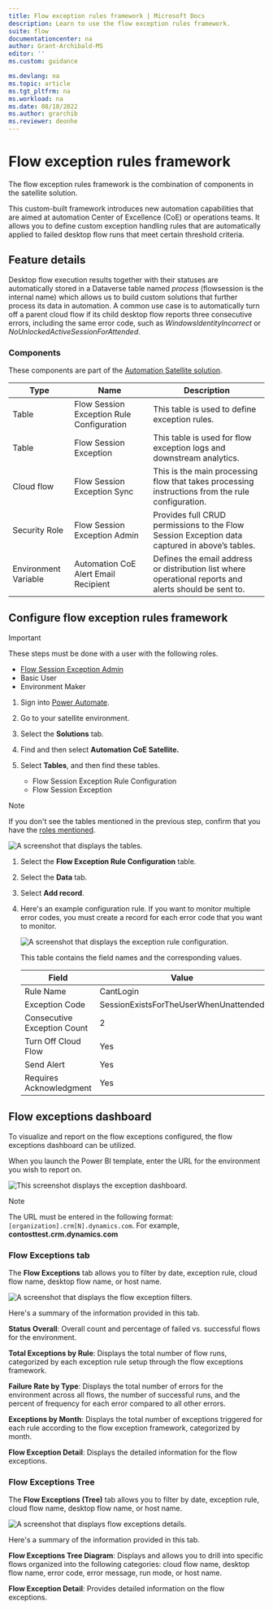 ```yaml
---
title: Flow exception rules framework | Microsoft Docs
description: Learn to use the flow exception rules framework.
suite: flow
documentationcenter: na
author: Grant-Archibald-MS
editor: ''
ms.custom: guidance

ms.devlang: na
ms.topic: article
ms.tgt_pltfrm: na
ms.workload: na
ms.date: 08/18/2022
ms.author: grarchib
ms.reviewer: deonhe
---
```


# Flow exception rules framework

The flow exception rules framework is the combination of components in the satellite solution.

This custom-built framework introduces new automation capabilities that are aimed at automation Center of Excellence (CoE) or operations teams. It allows you to define custom exception handling rules that are automatically applied to failed desktop flow runs that meet certain threshold criteria.

## Feature details

Desktop flow execution results together with their statuses are automatically stored in a Dataverse table named *process* (flowsession is the internal name) which allows us to build custom solutions that further process its data in automation. A common use case is to automatically turn off a parent cloud flow if its child desktop flow reports three consecutive errors, including the same error code, such as *WindowsIdentityIncorrect* or *NoUnlockedActiveSessionForAttended*.

### Components

These components are part of the [Automation Satellite solution](setup/satellite.md#set-up-satellites).

Type|Name|Description
----|----|-----
Table|Flow Session Exception Rule Configuration|This table is used to define exception rules.
Table|Flow Session Exception|This table is used for flow exception logs and downstream analytics.
Cloud flow|Flow Session Exception Sync|This is the main processing flow that takes processing instructions from the rule configuration.
Security Role| Flow Session Exception Admin|Provides full CRUD permissions to the Flow Session Exception data captured in above’s tables.
Environment Variable|Automation CoE Alert Email Recipient|Defines the email address or distribution list where operational reports and alerts should be sent to.

## Configure flow exception rules framework

>[!IMPORTANT]
>These steps must be done with a user with the following roles.

- [Flow Session Exception Admin](setup/security.md#flow-session-exception-admin)
- Basic User
- Environment Maker

1. Sign into [Power Automate](https://make.powerautomate.com).
1. Go to your satellite environment.
1. Select the **Solutions** tab.
1. Find and then select **Automation CoE Satellite.**
1. Select **Tables**, and then find these tables.

    - Flow Session Exception Rule Configuration
    - Flow Session Exception

>[!NOTE]
>If you don't see the tables mentioned in the previous step, confirm that you have the [roles mentioned](#flow-exception-rules-framework).

![A screenshot that displays the tables.](media/tables.png "A screenshot that displays the tables.")

1. Select the **Flow Exception Rule Configuration** table.
1. Select the **Data** tab.
1. Select **Add record**.

1. Here's an example configuration rule. If you want to monitor multiple error codes, you must create a record for each error code that you want to monitor.

   ![A screenshot that displays the exception rule configuration.](media/exception-rule.png "A screenshot that displays the exception rule configuration.")

    This table contains the field names and the corresponding values.

    | **Field**                   | **Value**                             |
    |-----------------------------|---------------------------------------|
    | Rule Name                   | CantLogin                             |
    | Exception Code              | SessionExistsForTheUserWhenUnattended |
    | Consecutive Exception Count | 2                                     |
    | Turn Off Cloud Flow         | Yes                                   |
    | Send Alert                  | Yes                                   |
    | Requires Acknowledgment     | Yes                                   |

## Flow exceptions dashboard

To visualize and report on the flow exceptions configured, the flow exceptions dashboard can be utilized.

When you launch the Power BI template, enter the URL for the environment you wish to report on.

![This screenshot displays the exception dashboard.](media/exception-dash.png "This screenshot displays the exception dashboard.")

>[!NOTE]
>The URL must be entered in the following format: `[organization].crm[N].dynamics.com`. For example, **contosttest.crm.dynamics.com**

### Flow Exceptions tab

The **Flow Exceptions** tab allows you to filter by date, exception rule, cloud flow name, desktop flow name, or host name.

![A screenshot that displays the flow exception filters.](media/exception-filter.png "A screenshot that displays the flow exception filters.")

Here's a summary of the information provided in this tab.

**Status Overall**: Overall count and percentage of failed vs. successful flows for the environment.

**Total Exceptions by Rule**: Displays the total number of flow runs, categorized by each exception rule setup through the flow exceptions framework.

**Failure Rate by Type**: Displays the total number of errors for the environment across all flows, the number of successful runs, and the percent of frequency for each error compared to all other errors.

**Exceptions by Month**: Displays the total number of exceptions triggered for each rule according to the flow exception framework, categorized by month.

**Flow Exception Detail**: Displays the detailed information for the flow exceptions.

### Flow Exceptions Tree

The **Flow Exceptions (Tree)** tab allows you to filter by date, exception rule, cloud flow name, desktop flow name, or host name.

![A screenshot that displays flow exceptions details.](media/exception-details.png "A screenshot that displays flow exceptions details.")

Here's a summary of the information provided in this tab.

**Flow Exceptions Tree Diagram**: Displays and allows you to drill into specific flows organized into the following categories: cloud flow name, desktop flow name, error code, error message, run mode, or host name.

**Flow Exception Detail**: Provides detailed information on the flow exceptions.
